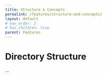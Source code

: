 ```yaml
---
title: Structure & Concepts
permalink: /features/structure-and-concepts/
layout: default
# nav_order: 2
# has_children: true
parent: Features
---
```


# Directory Structure

...